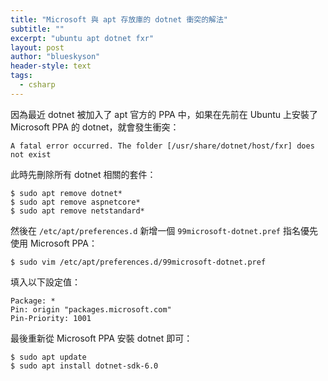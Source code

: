 ```yaml
---
title: "Microsoft 與 apt 存放庫的 dotnet 衝突的解法"
subtitle: ""
excerpt: "ubuntu apt dotnet fxr"
layout: post
author: "blueskyson"
header-style: text
tags:
  - csharp
---
```


因為最近 dotnet 被加入了 apt 官方的 PPA 中，如果在先前在 Ubuntu 上安裝了 Microsoft PPA 的 dotnet，就會發生衝突：

`A fatal error occurred. The folder [/usr/share/dotnet/host/fxr] does not exist`

此時先刪除所有 dotnet 相關的套件：

```non
$ sudo apt remove dotnet*
$ sudo apt remove aspnetcore*
$ sudo apt remove netstandard*
```

然後在 `/etc/apt/preferences.d` 新增一個 `99microsoft-dotnet.pref` 指名優先使用 Microsoft PPA：

```non
$ sudo vim /etc/apt/preferences.d/99microsoft-dotnet.pref
```

填入以下設定值：

```
Package: *
Pin: origin "packages.microsoft.com"
Pin-Priority: 1001
```

最後重新從 Microsoft PPA 安裝 dotnet 即可：

```non
$ sudo apt update
$ sudo apt install dotnet-sdk-6.0
```